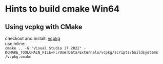 <h1> Hints to build cmake Win64 </h1>

<h2> Using vcpkg with CMake </h2>

<p> checkout and install: <a href="https://github.com/microsoft/vcpkg">vcpkg</a> <br> use inline: 

<code>
cmake .. -G "Visual Studio 17 2022" -DCMAKE_TOOLCHAIN_FILE=F:/UserData/Externals/vcpkg/scripts/buildsystems/vcpkg.cmake
</code>

</p>